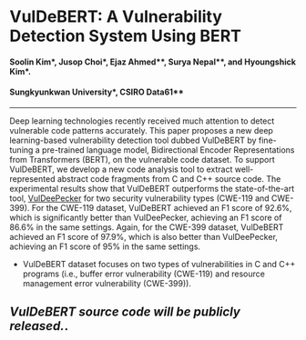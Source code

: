 # VulDeBERT: A Vulnerability Detection System Using BERT

#### Soolin Kim*, Jusop Choi*, Ejaz Ahmed**, Surya Nepal**, and Hyoungshick Kim*.
#### Sungkyunkwan University*, CSIRO Data61**

---



Deep learning technologies recently received much attention to detect vulnerable code patterns accurately. This paper proposes a new deep learning-based vulnerability detection tool dubbed VulDeBERT by fine-tuning a pre-trained language model, Bidirectional Encoder Representations from Transformers (BERT), on the vulnerable code dataset. To support VulDeBERT, we develop a new code analysis tool to extract well-represented abstract code fragments from C and C++ source code. The experimental results show that VulDeBERT outperforms the state-of-the-art tool, [VulDeePecker](https://arxiv.org/abs/1801.01681) for two security vulnerability types (CWE-119 and CWE-399). For the CWE-119 dataset, VulDeBERT achieved an F1 score of 92.6\%, which is significantly better than VulDeePecker, achieving an F1 score of 86.6\% in the same settings. Again, for the CWE-399 dataset, VulDeBERT achieved an F1 score of 97.9\%, which is also better than VulDeePecker, achieving an F1 score of 95\% in the same settings.




* VulDeBERT dataset focuses on two types of vulnerabilities in C and C++ programs (i.e., buffer error vulnerability (CWE-119) and resource management error vulnerability (CWE-399)).
## ___VulDeBERT source code will be publicly released.___.
